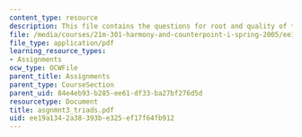 ```yaml
---
content_type: resource
description: This file contains the questions for root and quality of triads.
file: /media/courses/21m-301-harmony-and-counterpoint-i-spring-2005/ee19a1342a38393be325ef17f64fb912_asgnmnt3_triads.pdf
file_type: application/pdf
learning_resource_types:
- Assignments
ocw_type: OCWFile
parent_title: Assignments
parent_type: CourseSection
parent_uid: 84e4eb93-b285-ee61-df33-ba27bf276d5d
resourcetype: Document
title: asgnmnt3_triads.pdf
uid: ee19a134-2a38-393b-e325-ef17f64fb912
---
```


